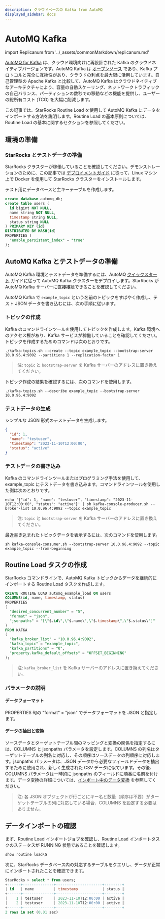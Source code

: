 ```yaml
---
description: クラウドベースの Kafka from AutoMQ
displayed_sidebar: docs
---
```


# AutoMQ Kafka

import Replicanum from '../_assets/commonMarkdown/replicanum.md'

[AutoMQ for Kafka](https://www.automq.com/docs) は、クラウド環境向けに再設計された Kafka のクラウドネイティブバージョンです。AutoMQ Kafka は [オープンソース](https://github.com/AutoMQ/automq-for-kafka) であり、Kafka プロトコルと完全に互換性があり、クラウドの利点を最大限に活用しています。自己管理型の Apache Kafka と比較して、AutoMQ Kafka はクラウドネイティブなアーキテクチャにより、容量の自動スケーリング、ネットワークトラフィックの自己バランス、パーティションの数秒での移動などの機能を提供し、ユーザーの総所有コスト (TCO) を大幅に削減します。

この記事では、StarRocks Routine Load を使用して AutoMQ Kafka にデータをインポートする方法を説明します。Routine Load の基本原則については、Routine Load の基本に関するセクションを参照してください。

## 環境の準備

### StarRocks とテストデータの準備

StarRocks クラスターが稼働していることを確認してください。デモンストレーションのために、この記事では [デプロイメントガイド](../quick_start/deploy_with_docker.md) に従って、Linux マシン上で Docker を使用して StarRocks クラスターをインストールします。

テスト用にデータベースと主キーテーブルを作成します。

```sql
create database automq_db;
create table users (
  id bigint NOT NULL,
  name string NOT NULL,
  timestamp string NULL,
  status string NULL
) PRIMARY KEY (id)
DISTRIBUTED BY HASH(id)
PROPERTIES (
  "enable_persistent_index" = "true"
);
```

<Replicanum />

## AutoMQ Kafka とテストデータの準備

AutoMQ Kafka 環境とテストデータを準備するには、AutoMQ [クイックスタート](https://www.automq.com/docs) ガイドに従って AutoMQ Kafka クラスターをデプロイします。StarRocks が AutoMQ Kafka サーバーに直接接続できることを確認してください。

AutoMQ Kafka で `example_topic` という名前のトピックをすばやく作成し、テスト JSON データを書き込むには、次の手順に従います。

### トピックの作成

Kafka のコマンドラインツールを使用してトピックを作成します。Kafka 環境へのアクセス権があり、Kafka サービスが稼働していることを確認してください。トピックを作成するためのコマンドは次のとおりです。

```shell
./kafka-topics.sh --create --topic example_topic --bootstrap-server 10.0.96.4:9092 --partitions 1 --replication-factor 1
```

> 注: `topic` と `bootstrap-server` を Kafka サーバーのアドレスに置き換えてください。

トピック作成の結果を確認するには、次のコマンドを使用します。

```shell
./kafka-topics.sh --describe example_topic --bootstrap-server 10.0.96.4:9092
```

### テストデータの生成

シンプルな JSON 形式のテストデータを生成します。

```json
{
  "id": 1,
  "name": "testuser",
  "timestamp": "2023-11-10T12:00:00",
  "status": "active"
}
```

### テストデータの書き込み

Kafka のコマンドラインツールまたはプログラミング手法を使用して、example_topic にテストデータを書き込みます。コマンドラインツールを使用した例は次のとおりです。

```shell
echo '{"id": 1, "name": "testuser", "timestamp": "2023-11-10T12:00:00", "status": "active"}' | sh kafka-console-producer.sh --broker-list 10.0.96.4:9092 --topic example_topic
```

> 注: `topic` と `bootstrap-server` を Kafka サーバーのアドレスに置き換えてください。

最近書き込まれたトピックデータを表示するには、次のコマンドを使用します。

```shell
sh kafka-console-consumer.sh --bootstrap-server 10.0.96.4:9092 --topic example_topic --from-beginning
```

## Routine Load タスクの作成

StarRocks コマンドラインで、AutoMQ Kafka トピックからデータを継続的にインポートする Routine Load タスクを作成します。

```sql
CREATE ROUTINE LOAD automq_example_load ON users
COLUMNS(id, name, timestamp, status)
PROPERTIES
(
  "desired_concurrent_number" = "5",
  "format" = "json",
  "jsonpaths" = "[\"$.id\",\"$.name\",\"$.timestamp\",\"$.status\"]"
)
FROM KAFKA
(
  "kafka_broker_list" = "10.0.96.4:9092",
  "kafka_topic" = "example_topic",
  "kafka_partitions" = "0",
  "property.kafka_default_offsets" = "OFFSET_BEGINNING"
);
```

> 注: `kafka_broker_list` を Kafka サーバーのアドレスに置き換えてください。

### パラメータの説明

#### データフォーマット

PROPERTIES 句の "format" = "json" でデータフォーマットを JSON と指定します。

#### データの抽出と変換

ソースデータとターゲットテーブル間のマッピングと変換の関係を指定するには、COLUMNS と jsonpaths パラメータを設定します。COLUMNS の列名はターゲットテーブルの列名に対応し、その順序はソースデータの列順序に対応します。jsonpaths パラメータは、JSON データから必要なフィールドデータを抽出するために使用され、新しく生成された CSV データに似ています。その後、COLUMNS パラメータは一時的に jsonpaths のフィールドに順番に名前を付けます。データ変換の詳細については、[インポート中のデータ変換](./Etl_in_loading.md) を参照してください。
> 注: 各 JSON オブジェクトが行ごとにキー名と数量（順序は不要）がターゲットテーブルの列に対応している場合、COLUMNS を設定する必要はありません。

## データインポートの確認

まず、Routine Load インポートジョブを確認し、Routine Load インポートタスクのステータスが RUNNING 状態であることを確認します。

```sql
show routine load\G
```

次に、StarRocks データベース内の対応するテーブルをクエリし、データが正常にインポートされたことを確認できます。

```sql
StarRocks > select * from users;
+------+--------------+---------------------+--------+
| id   | name         | timestamp           | status |
+------+--------------+---------------------+--------+
|    1 | testuser     | 2023-11-10T12:00:00 | active |
|    2 | testuser     | 2023-11-10T12:00:00 | active |
+------+--------------+---------------------+--------+
2 rows in set (0.01 sec)
```